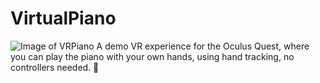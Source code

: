 # VirtualPiano

![Image of VRPiano](https://cdn.sidequestvr.com/file/15299/app_cover.png)
A demo VR experience for the Oculus Quest, where you can play the piano with your own hands, using hand tracking, no controllers needed. 🎹
